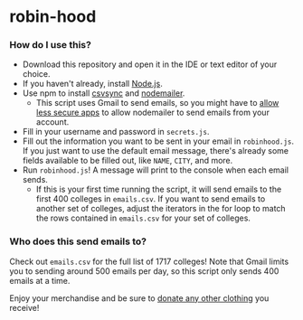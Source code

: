# robin-hood

### How do I use this?

- Download this repository and open it in the IDE or text editor of your choice.
- If you haven't already, install [Node.js](https://nodejs.org/en/download/).
- Use npm to install [csvsync](https://www.npmjs.com/package/csvsync) and [nodemailer](https://www.npmjs.com/package/nodemailer).
  - This script uses Gmail to send emails, so you might have to [allow less secure apps](https://www.google.com/settings/security/lesssecureapps) to allow nodemailer to send emails from your account.
- Fill in your username and password in `secrets.js`.
- Fill out the information you want to be sent in your email in `robinhood.js`. If you just want to use the default email message, there's already some fields available to be filled out, like `NAME`, `CITY`, and more.
- Run `robinhood.js`! A message will print to the console when each email sends.
  - If this is your first time running the script, it will send emails to the first 400 colleges in `emails.csv`. If you want to send emails to another set of colleges, adjust the iterators in the for loop to match the rows contained in `emails.csv` for your set of colleges.

### Who does this send emails to?

Check out `emails.csv` for the full list of 1717 colleges! Note that Gmail limits you to sending around 500 emails per day, so this script only sends 400 emails at a time.


Enjoy your merchandise and be sure to [donate any other clothing](https://www.valuevillage.com/donate) you receive!
